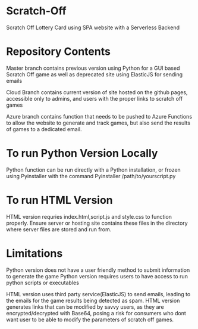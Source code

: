 # Scratch-Off
Scratch Off Lottery Card using SPA website with a Serverless Backend

# Repository Contents
Master branch contains previous version using Python for a GUI based Scratch Off game as well as deprecated site using ElasticJS for sending emails

Cloud Branch contains current version of site hosted on the github pages, accessible only to admins, and users with the proper links to scratch off games

Azure branch contains function that needs to be pushed to Azure Functions to allow the website to generate and track
games, but also send the results of games to a dedicated email.

# To run Python Version Locally
Python function can be run directly with a Python installation, or frozen using Pyinstaller with the command
Pyinstaller /path/to/yourscript.py

# To run HTML Version
HTML version requries index.html,script.js and style.css to function properly. Ensure server or hosting site
contains these files in the directory where server files are stored and run from.

# Limitations
Python version does not have a user friendly method to submit information to generate the game
Python version requires users to have access to run python scripts or executables

HTML version uses third party service(ElasticJS) to send emails, leading to the emails for the game results
being detected as spam.
HTML version generates links that can be modified by savvy users, as they are encrypted/decrypted with Base64,
posing a risk for consumers who dont want user to be able to modify the parameters of scratch off games.
